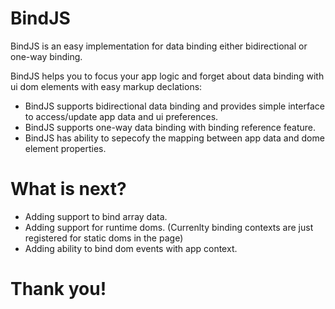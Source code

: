 # BindJS
BindJS is an easy implementation for data binding either bidirectional or one-way binding.

<p>BindJS helps you to focus your app logic and forget about data binding with ui dom elements with easy markup declations:</p>
<ul>
  <li>BindJS supports bidirectional data binding and provides simple interface to access/update app data and ui preferences.</li>
  <li>BindJS supports one-way data binding with binding reference feature.</li>
  <li>BindJS has ability to sepecofy the mapping between app data and dome element properties.</li>
</ul>


# What is next?
<ul>
  <li>Adding support to bind array data.</li>
  <li>Adding support for runtime doms. (Currenlty binding contexts are just registered for static doms in the page) </li>
  <li>Adding ability to bind dom events with app context.</li>
</ul>


# Thank you!

